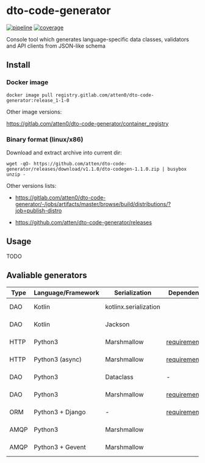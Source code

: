 # dto-code-generator

[![pipeline](https://gitlab.com/atten0/dto-code-generator/badges/master/pipeline.svg)](https://gitlab.com/atten0/dto-code-generator/-/pipelines)
[![coverage](https://gitlab.com/atten0/dto-code-generator/badges/master/coverage.svg)](http://www.jacoco.org/jacoco)

Console tool which generates language-specific data classes, validators and API clients from JSON-like schema


## Install

### Docker image

```
docker image pull registry.gitlab.com/atten0/dto-code-generator:release_1-1-0
```

Other image versions:

https://gitlab.com/atten0/dto-code-generator/container_registry

### Binary format (linux/x86)

Download and extract archive into current dir:

```
wget -qO- https://github.com/atten/dto-code-generator/releases/download/v1.1.0/dto-codegen-1.1.0.zip | busybox unzip -
```

Other versions lists:

- https://gitlab.com/atten0/dto-code-generator/-/jobs/artifacts/master/browse/build/distributions/?job=publish-distro

- https://github.com/atten/dto-code-generator/releases



## Usage

TODO


## Avaliable generators


| Type | Language/Framework | Serialization         | Dependencies                                                                            | Name                    | Example                                                                                                                                       | Coverage                                                                                                                                                                                                                                                                                                                      |
|------|--------------------|-----------------------|-----------------------------------------------------------------------------------------|-------------------------|-----------------------------------------------------------------------------------------------------------------------------------------------|-------------------------------------------------------------------------------------------------------------------------------------------------------------------------------------------------------------------------------------------------------------------------------------------------------------------------------|
| DAO  | Kotlin             | kotlinx.serialization |                                                                                         | KtSerializableDataclass | [entitiesOutput.kt](src/test/resources/org/codegen/generators/KtSerializableDataclassGenerator/entitiesOutput.kt)                             | [![coverage](https://gitlab.com/atten0/dto-code-generator/badges/master/coverage.svg?job=run-tests-KtSerializableDataclassGenerator)](https://gitlab.com/atten0/dto-code-generator/-/jobs/artifacts/master/browse/generatedCodeTests/KtSerializableDataclassGenerator/htmlcov?job=run-tests-KtSerializableDataclassGenerator) |
| DAO  | Kotlin             | Jackson               |                                                                                         | KtSerializableDataclass | [entitiesOutputJacksonEnabled.kt](src/test/resources/org/codegen/generators/KtSerializableDataclassGenerator/entitiesOutputJacksonEnabled.kt) | [![coverage](https://gitlab.com/atten0/dto-code-generator/badges/master/coverage.svg?job=run-tests-KtSerializableDataclassGenerator)](https://gitlab.com/atten0/dto-code-generator/-/jobs/artifacts/master/browse/generatedCodeTests/KtSerializableDataclassGenerator/htmlcov?job=run-tests-KtSerializableDataclassGenerator) |
| HTTP | Python3            | Marshmallow           | [requirements.txt](generatedCodeTests/PyApiClientGenerator/requirements.txt)            | PyApiClient             | [endpointsOutput.py](src/test/resources/org/codegen/generators/PyApiClientGenerator/endpointsOutput.py)                                       | [![coverage](https://gitlab.com/atten0/dto-code-generator/badges/master/coverage.svg?job=run-tests-PyApiClientGenerator)](https://gitlab.com/atten0/dto-code-generator/-/jobs/artifacts/master/browse/generatedCodeTests/PyApiClientGenerator/htmlcov?job=run-tests-PyApiClientGenerator)                                     |
| HTTP | Python3 (async)    | Marshmallow           | [requirements.txt](generatedCodeTests/PyApiAsyncClientGenerator/requirements.txt)       | PyApiClientAsync        | [endpointsOutput.py](src/test/resources/org/codegen/generators/PyApiAsyncClientGenerator/endpointsOutput.py)                                  | [![coverage](https://gitlab.com/atten0/dto-code-generator/badges/master/coverage.svg?job=run-tests-PyApiAsyncClientGenerator)](https://gitlab.com/atten0/dto-code-generator/-/jobs/artifacts/master/browse/generatedCodeTests/PyApiAsyncClientGenerator/htmlcov?job=run-tests-PyApiAsyncClientGenerator)                      |
| DAO  | Python3            | Dataclass             | -                                                                                       | PyDataclass             | [entitiesOutput.py](src/test/resources/org/codegen/generators/PyDataclassGenerator/entitiesOutput.py)                                         | [![coverage](https://gitlab.com/atten0/dto-code-generator/badges/master/coverage.svg?job=run-tests-PyDataclassGenerator)](https://gitlab.com/atten0/dto-code-generator/-/jobs/artifacts/master/browse/generatedCodeTests/PyDataclassGenerator/htmlcov?job=run-tests-PyDataclassGenerator)                                     |
| DAO  | Python3            | Marshmallow           | [requirements.txt](generatedCodeTests/PyMarshmallowDataclassGenerator/requirements.txt) | PyMarshmallowDataclass  | [entitiesOutput.py](src/test/resources/org/codegen/generators/PyMarshmallowDataclassGenerator/entitiesOutput.py)                              | [![coverage](https://gitlab.com/atten0/dto-code-generator/badges/master/coverage.svg?job=run-tests-PyMarshmallowDataclassGenerator)](https://gitlab.com/atten0/dto-code-generator/-/jobs/artifacts/master/browse/generatedCodeTests/PyMarshmallowDataclassGenerator/htmlcov?job=run-tests-PyMarshmallowDataclassGenerator)    |
| ORM  | Python3 + Django   | -                     | [requirements.txt](generatedCodeTests/PyDjangoModelGenerator/requirements.txt)          | PyDjangoModel           | [entitiesOutput.py](src/test/resources/org/codegen/generators/PyDjangoModelGenerator/entitiesOutput.py)                                       | [![coverage](https://gitlab.com/atten0/dto-code-generator/badges/master/coverage.svg?job=run-tests-PyDjangoModelGenerator)](https://gitlab.com/atten0/dto-code-generator/-/jobs/artifacts/master/browse/generatedCodeTests/PyDjangoModelGenerator/app/migrations?job=run-tests-PyDjangoModelGenerator)                        |
| AMQP | Python3            | Marshmallow           |                                                                                         | PyAmqpBlockingClient    | [endpointsOutput.py](src/test/resources/org/codegen/generators/PyAmqpBlockingClientGenerator/endpointsOutput.py)                              | [![coverage](https://gitlab.com/atten0/dto-code-generator/badges/master/coverage.svg?job=run-tests-PyAmqpBlockingClientGenerator)](https://gitlab.com/atten0/dto-code-generator/-/jobs/artifacts/master/browse/generatedCodeTests/PyAmqpBlockingClientGenerator/htmlcov?job=run-tests-PyAmqpBlockingClientGenerator)          |
| AMQP | Python3 + Gevent   | Marshmallow           |                                                                                         | PyAmqpGeventClient      | [endpointsOutput.py](src/test/resources/org/codegen/generators/PyAmqpGeventClientGenerator/endpointsOutput.py)                                | [![coverage](https://gitlab.com/atten0/dto-code-generator/badges/master/coverage.svg?job=run-tests-PyAmqpGeventClientGenerator)](https://gitlab.com/atten0/dto-code-generator/-/jobs/artifacts/master/browse/generatedCodeTests/PyAmqpGeventClientGenerator/htmlcov?job=run-tests-PyAmqpGeventClientGenerator)                |
